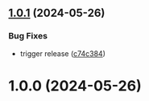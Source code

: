 ## [1.0.1](https://github.com/jonmargolin/dyson-app/compare/v1.0.0...v1.0.1) (2024-05-26)

### Bug Fixes

- trigger release ([c74c384](https://github.com/jonmargolin/dyson-app/commit/c74c384d8ce6bc718a26cf434835cf01c99e1a05))

# 1.0.0 (2024-05-26)
